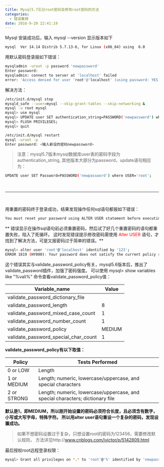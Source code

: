 ```yaml
---
title: Mysql5.7忘记root密码及修改root密码的方法
categories:
  - 错误集锦
date: 2016-9-20 22:41:19
---
```


Mysql 安装成功后，输入 mysql --version 显示版本如下
```bash
mysql  Ver 14.14 Distrib 5.7.13-6, for Linux (x86_64) using  6.0
```

用默认密码登录报如下错误：
```bash	
mysqladmin -uroot -p password 'newpassword'
Enter password:
mysqladmin: connect to server at 'localhost' failed
error: 'Access denied for user 'root'@'localhost' (using password: YES)'
```

解决方法：
```bash
/etc/init.d/mysql stop
mysqld_safe --user=mysql --skip-grant-tables --skip-networking &
mysql -u root mysql
mysql> use mysql
mysql> UPDATE user SET authentication_string=PASSWORD('newpassword') where USER='root';
mysql> FLUSH PRIVILEGES;
mysql> quit

/etc/init.d/mysql restart
mysql -uroot -p
Enter password: <输入新设的密码newpassword>
```

<!-- more -->

> 注意：mysql5.7版本mysql数据库user表的密码字段为authentication_string, 其他版本大部分为password，update语句相应为：
```bash
UPDATE user SET Password=PASSWORD('newpassword') where USER='root';
```

<br/>

---

<br/>

用重置的密码终于登录成功，结果发现操作任何sql语句都报如下错误：
```bash
You must reset your password using ALTER USER statement before executing this statement.
```

** 错误显示在操作sql语句前必须重置密码，然后试了好几个重置密码的语句都重置失败，陷入了死循环。
这时发现错误提示修改密码需使用 <font style="color:red">Alter USER </font>语句，才找到了解决方法，可是又报密码过于简单的错误。**

```bash
mysql> alter user 'root'@'localhost' identified by '123'; 
ERROR 1819 (HY000): Your password does not satisfy the current policy requirements
```

这个错误其实与validate_password_policy有关，mysql5.6版本后，推出了validate_password插件，加强了密码强度。
可以使用 mysql> show variables like "%vali%" 命令查看validate_password_policy值：

Variable_name | Value
---|---
validate_password_dictionary_file | 
validate_password_length | 8
validate_password_mixed_case_count | 1
validate_password_number_count | 1
validate_password_policy | MEDIUM
validate_password_special_char_count | 1

**validate_password_policy有以下取值：**

Policy | Tests Performed
---|---
0 or LOW | 	Length
1 or MEDIUM | Length; numeric, lowercase/uppercase, and special characters
2 or STRONG | Length; numeric, lowercase/uppercase, and special characters; dictionary file

**默认是1，即MEDIUM，所以刚开始设置的密码必须符合长度，且必须含有数字，小写或大写字母，特殊字符。
所以用alter user语句重设一个复杂的密码，发现设置成功。**

> 如果不想密码设置过于复杂，只想设置root的密码为123456，需要修改默认规则，
方法详见http://www.cnblogs.com/ivictor/p/5142809.html


最后授权root远程登录权限：
```bash
mysql> Grant all privileges on *.* to 'root'@'%' identified by 'newpassword' with grant option;
```
